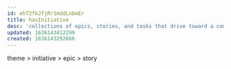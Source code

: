 ```yaml
---
id: ehT2fkJfjRr1mddLnbmEr
title: hasInitiative
desc: 'collections of epics, stories, and tasks that drive toward a common goal.'
updated: 1636143412299
created: 1636143292666
---
```





theme > initiative > epic > story
